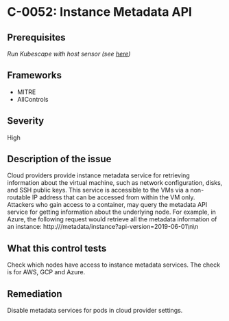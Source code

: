 # C-0052: Instance Metadata API

## Prerequisites
 *Run Kubescape with host sensor (see [here](https://hub.armo.cloud/docs/host-sensor))*
 
## Frameworks
* MITRE
* AllControls
 
## Severity
High

## Description of the issue
Cloud providers provide instance metadata service for retrieving information about the virtual machine, such as network configuration, disks, and SSH public keys. This service is accessible to the VMs via a non-routable IP address that can be accessed from within the VM only. Attackers who gain access to a container, may query the metadata API service for getting information about the underlying node. For example, in Azure, the following request would retrieve all the metadata information of an instance: http:///metadata/instance?api-version=2019-06-01\n\n
 
## What this control tests 
Check which nodes have access to instance metadata services. The check is for AWS, GCP and Azure.
 
## Remediation
Disable metadata services for pods in cloud provider settings.
 
